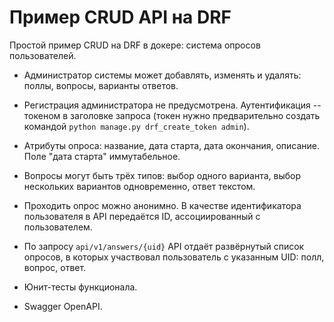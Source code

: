 # Пример CRUD API на DRF

Простой пример CRUD на DRF в докере: система опросов пользователей.

* Администратор системы может добавлять, изменять и удалять: поллы, вопросы, варианты ответов.
* Регистрация администратора не предусмотрена. Аутентификация -- токеном в заголовке запроса (токен нужно предварительно создать командой `python manage.py drf_create_token admin`).
* Атрибуты опроса: название, дата старта, дата окончания, описание. Поле "дата старта" иммутабельное.
* Вопросы могут быть трёх типов: выбор одного варианта, выбор нескольких вариантов одновременно, ответ текстом.

* Проходить опрос можно анонимно. В качестве идентификатора пользователя в API передаётся ID, ассоциированный с пользователем.
* По запросу `api/v1/answers/{uid}` API отдаёт развёрнутый список опросов, в которых участвовал пользователь с указанным UID: полл, вопрос, ответ.

* Юнит-тесты функционала.
* Swagger OpenAPI.
